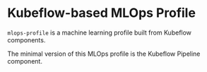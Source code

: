# Kubeflow-based MLOps Profile

`mlops-profile` is a machine learning profile 
built from Kubeflow components.

The minimal version of this MLOps profile is the Kubeflow Pipeline component.
